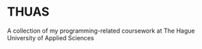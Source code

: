# THUAS
A collection of my programming-related coursework at The Hague University of Applied Sciences

